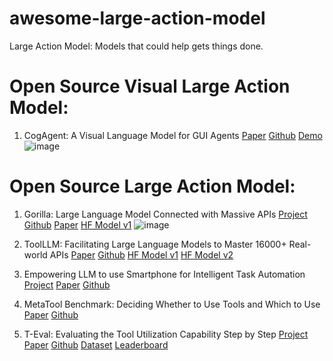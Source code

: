 # awesome-large-action-model
Large Action Model: Models that could help gets things done.

# Open Source Visual Large Action Model:

1. CogAgent: A Visual Language Model for GUI Agents [Paper](https://arxiv.org/abs/2312.08914) [Github](https://github.com/THUDM/CogVLM) [Demo](http://36.103.203.44:7861/)
![image](https://github.com/tjtanaa/awesome-large-action-model/assets/29171856/8377c46d-8280-4151-bc1b-c65cb894e305)

# Open Source Large Action Model:

1. Gorilla: Large Language Model Connected with Massive APIs [Project](https://gorilla.cs.berkeley.edu/blogs/4_open_functions.html) [Github](https://github.com/ShishirPatil/gorilla?tab=readme-ov-file) [Paper](https://github.com/ShishirPatil/gorilla/tree/main/openfunctions) [HF Model v1](https://huggingface.co/gorilla-llm/gorilla-openfunctions-v1)
![image](https://github.com/tjtanaa/awesome-large-action-model/assets/29171856/ea3054c9-587b-4600-a9af-06afcc1f650f)

2. ToolLLM: Facilitating Large Language Models to Master 16000+ Real-world APIs [Paper](https://arxiv.org/pdf/2307.16789.pdf) [Github](https://github.com/OpenBMB/ToolBench) [HF Model v1](https://huggingface.co/ToolBench/ToolLLaMA-2-7b-v1) [HF Model v2](https://huggingface.co/ToolBench/ToolLLaMA-2-7b-v2)

3. Empowering LLM to use Smartphone for Intelligent Task Automation [Project](https://autodroid-sys.github.io/) [Paper](https://arxiv.org/abs/2308.15272) [Github](https://github.com/MobileLLM/AutoDroid)

4. MetaTool Benchmark: Deciding Whether to Use Tools and Which to Use [Paper](https://arxiv.org/abs/2310.03128) [Github](https://github.com/HowieHwong/MetaTool?tab=readme-ov-file)

5. T-Eval: Evaluating the Tool Utilization Capability Step by Step [Project](https://open-compass.github.io/T-Eval/) [Paper](https://arxiv.org/abs/2312.14033) [Github](https://github.com/open-compass/T-Eval) [Dataset](https://huggingface.co/datasets/lovesnowbest/T-Eval) [Leaderboard](https://open-compass.github.io/T-Eval/leaderboard.html)

